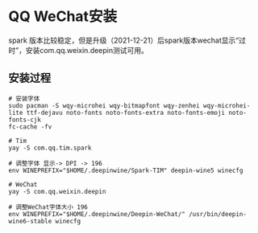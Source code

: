 # QQ WeChat安装
spark 版本比较稳定，但是升级（2021-12-21）后spark版本wechat显示“过时”，安装com.qq.weixin.deepin测试可用。

## 安装过程
```
# 安装字体
sudo pacman -S wqy-microhei wqy-bitmapfont wqy-zenhei wqy-microhei-lite ttf-dejavu noto-fonts noto-fonts-extra noto-fonts-emoji noto-fonts-cjk
fc-cache -fv

# Tim
yay -S com.qq.tim.spark

# 调整字体 显示-> DPI -> 196
env WINEPREFIX="$HOME/.deepinwine/Spark-TIM" deepin-wine5 winecfg

# WeChat
yay -S com.qq.weixin.deepin

# 调整WeChat字体大小 196
env WINEPREFIX="$HOME/.deepinwine/Deepin-WeChat/" /usr/bin/deepin-wine6-stable winecfg
```
